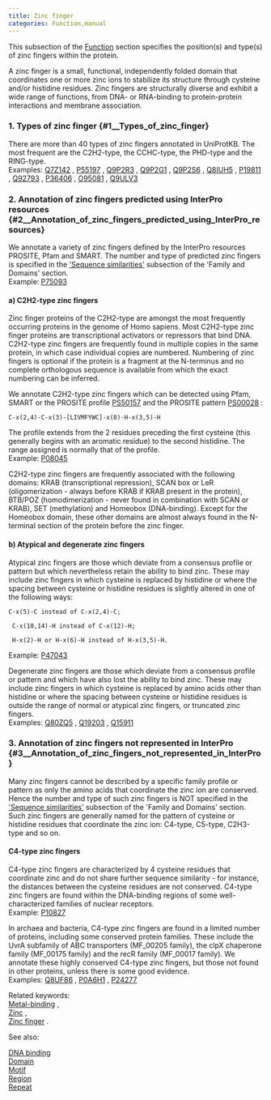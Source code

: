 ```yaml
---
title: Zinc finger
categories: Function,manual
---
```


This subsection of the [Function](http://www.uniprot.org/help/function%5Fsection) section specifies the position(s) and type(s) of zinc fingers within the protein.

A zinc finger is a small, functional, independently folded domain that coordinates one or more zinc ions to stabilize its structure through cysteine and/or histidine residues. Zinc fingers are structurally diverse and exhibit a wide range of functions, from DNA- or RNA-binding to protein-protein interactions and membrane association.

### 1. Types of zinc finger {\#1\_\_Types\_of\_zinc\_finger}

There are more than 40 types of zinc fingers annotated in UniProtKB. The most frequent are the C2H2-type, the CCHC-type, the PHD-type and the RING-type.  
Examples: [Q7Z142](https://www.uniprot.org/uniprotkb/q7z142#function) , [P55197](https://www.uniprot.org/uniprotkb/p55197#function) , [Q9P2R3](https://www.uniprot.org/uniprotkb/q9p2r3#function) , [Q9P2G1](https://www.uniprot.org/uniprotkb/q9p2g1#function) , [Q9P2S6](https://www.uniprot.org/uniprotkb/q9p2s6#function) , [Q8IUH5](https://www.uniprot.org/uniprotkb/q8iuh5#function) , [P19811](https://www.uniprot.org/uniprotkb/p19811#function) , [Q92793](https://www.uniprot.org/uniprotkb/q92793#function) , [P36406](https://www.uniprot.org/uniprotkb/p36406#function) , [O95081](https://www.uniprot.org/uniprotkb/o95081#function) , [Q9ULV3](https://www.uniprot.org/uniprotkb/q9ulv3#function)

### 2. Annotation of zinc fingers predicted using InterPro resources {\#2\_\_Annotation\_of\_zinc\_fingers\_predicted\_using\_InterPro\_resources}

We annotate a variety of zinc fingers defined by the InterPro resources PROSITE, Pfam and SMART. The number and type of predicted zinc fingers is specified in the ['Sequence similarities'](https://www.uniprot.org/help/sequence_similarities) subsection of the 'Family and Domains' section.  
Example: [P75093](https://www.uniprot.org/uniprotkb/p75093#family_and_domains)

#### a) C2H2-type zinc fingers

Zinc finger proteins of the C2H2-type are amongst the most frequently occurring proteins in the genome of Homo sapiens. Most C2H2-type zinc finger proteins are transcriptional activators or repressors that bind DNA. C2H2-type zinc fingers are frequently found in multiple copies in the same protein, in which case individual copies are numbered. Numbering of zinc fingers is optional if the protein is a fragment at the N-terminus and no complete orthologous sequence is available from which the exact numbering can be inferred.

We annotate C2H2-type zinc fingers which can be detected using Pfam, SMART or the PROSITE profile [PS50157](http://prosite.expasy.org/PDOC00028) and the PROSITE pattern [PS00028](http://prosite.expasy.org/PDOC00028) :

    C-x(2,4)-C-x(3)-[LIVMFYWC]-x(8)-H-x(3,5)-H

The profile extends from the 2 residues preceding the first cysteine (this generally begins with an aromatic residue) to the second histidine. The range assigned is normally that of the profile.  
Example: [P08045](https://www.uniprot.org/uniprotkb/p08045#function)

C2H2-type zinc fingers are frequently associated with the following domains: KRAB (transcriptional repression), SCAN box or LeR (oligomerization - always before KRAB if KRAB present in the protein), BTB/POZ (homodimerization - never found in combination with SCAN or KRAB), SET (methylation) and Homeobox (DNA-binding). Except for the Homeobox domain, these other domains are almost always found in the N-terminal section of the protein before the zinc finger.

#### b) Atypical and degenerate zinc fingers

Atypical zinc fingers are those which deviate from a consensus profile or pattern but which nevertheless retain the ability to bind zinc. These may include zinc fingers in which cysteine is replaced by histidine or where the spacing between cysteine or histidine residues is slightly altered in one of the following ways:

    C-x(5)-C instead of C-x(2,4)-C;

     C-x(10,14)-H instead of C-x(12)-H;

     H-x(2)-H or H-x(6)-H instead of H-x(3,5)-H.

Example: [P47043](https://www.uniprot.org/uniprotkb/p47043#function)

Degenerate zinc fingers are those which deviate from a consensus profile or pattern and which have also lost the ability to bind zinc. These may include zinc fingers in which cysteine is replaced by amino acids other than histidine or where the spacing between cysteine or histidine residues is outside the range of normal or atypical zinc fingers, or truncated zinc fingers.  
Examples: [Q80ZQ5](https://www.uniprot.org/uniprotkb/q80zq5#function) , [Q19203](https://www.uniprot.org/uniprotkb/q19203#function) , [Q15911](https://www.uniprot.org/uniprotkb/q15911#function)

### 3. Annotation of zinc fingers not represented in InterPro {\#3\_\_Annotation\_of\_zinc\_fingers\_not\_represented\_in\_InterPro}

Many zinc fingers cannot be described by a specific family profile or pattern as only the amino acids that coordinate the zinc ion are conserved. Hence the number and type of such zinc fingers is NOT specified in the ['Sequence similarities'](https://www.uniprot.org/help/sequence_similarities) subsection of the 'Family and Domains' section.  
Such zinc fingers are generally named for the pattern of cysteine or histidine residues that coordinate the zinc ion: C4-type, C5-type, C2H3-type and so on.

#### C4-type zinc fingers

C4-type zinc fingers are characterized by 4 cysteine residues that coordinate zinc and do not share further sequence similarity - for instance, the distances between the cysteine residues are not conserved. C4-type zinc fingers are found within the DNA-binding regions of some well-characterized families of nuclear receptors.  
Example: [P10827](https://www.uniprot.org/uniprotkb/p10827#function)

In archaea and bacteria, C4-type zinc fingers are found in a limited number of proteins, including some conserved protein families. These include the UvrA subfamily of ABC transporters (MF\_00205 family), the clpX chaperone family (MF\_00175 family) and the recR family (MF\_00017 family). We annotate these highly conserved C4-type zinc fingers, but those not found in other proteins, unless there is some good evidence.  
Examples: [Q8UF86](https://www.uniprot.org/uniprotkb/q8uf86#function) , [P0A6H1](https://www.uniprot.org/uniprotkb/p0a6h1#function) , [P24277](https://www.uniprot.org/uniprotkb/p24277#function)

Related keywords:  
[Metal-binding](http://www.uniprot.org/keywords/479) ,  
[Zinc](http://www.uniprot.org/keywords/862) ,  
[Zinc finger](http://www.uniprot.org/keywords/863) .

See also:

[DNA binding](http://www.uniprot.org/help/dna%5Fbind)  
[Domain](http://www.uniprot.org/help/domain)  
[Motif](http://www.uniprot.org/help/motif)  
[Region](http://www.uniprot.org/help/region)  
[Repeat](http://www.uniprot.org/help/repeat)
